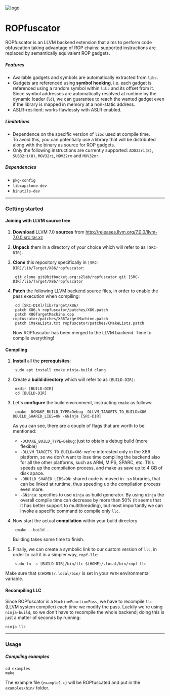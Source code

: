 ![logo](https://i.imgur.com/dSAJ2VG.png)
# ROPfuscator
ROPfuscator is an LLVM backend extension that aims to perform code obfuscation taking advantage of ROP chains: supported instructions are replaced by semantically equivalent ROP gadgets.

##### Features
- Available gadgets and symbols are automatically extracted from `libc`.
- Gadgets are referenced using **symbol hooking**, i.e. each gadget is referenced using a random symbol within `libc` and its offset from it. Since symbol addresses are automatically resolved at runtime by the dynamic loader (`ld`), we can guarantee to reach the wanted gadget even if the library is mapped in memory at a non-static address.
- ASLR-resilient: works flawlessly with ASLR enabled.

##### Limitations
- Dependence on the specific version of `libc` used at compile time.  
    To avoid this, you can potentially use a library that will be distributed along with the binary as source for ROP gadgets.
- Only the following instructions are currently supported: `ADD32ri(8)`, `SUB32ri(8)`, `MOV32ri`, `MOV32rm` and `MOV32mr`.

##### Dependencies
- `pkg-config`
- `libcapstone-dev`
- `binutils-dev`

-------

### Getting started
#### Joining with LLVM source tree
1. **Download** LLVM 7.0 **sources** from http://releases.llvm.org/7.0.0/llvm-7.0.0.src.tar.xz
2. **Unpack** them in a directory of your choice which will refer to as `[SRC-DIR]`. 
3. **Clone** this repository specifically in `[SRC-DIR]/lib/Target/X86/ropfuscator`:

        git clone git@bitbucket.org:s2lab/ropfuscator.git [SRC-DIR]/lib/Target/X86/ropfuscator


4. **Patch** the following LLVM backend source files, in order to enable the pass execution when compiling:

        cd [SRC-DIR]/lib/Target/X86/
        patch X86.h ropfuscator/patches/X86.patch
        patch X86TargetMachine.cpp ropfuscator/patches/X86TargetMachine.patch
        patch CMakeLists.txt ropfuscator/patches/CMakeLists.patch


    Now ROPfuscator has been merged to the LLVM backend. Time to compile everything!

#### Compiling

1. **Install** all the **prerequisites**:

        sudo apt install cmake ninja-build clang

3. Create a **build directory** which will refer to as `[BUILD-DIR]`:

        mkdir [BUILD-DIR]
        cd [BUILD-DIR]

4. Let's **configure** the build environment, instructing `cmake` as follows:

        cmake -DCMAKE_BUILD_TYPE=Debug -DLLVM_TARGETS_TO_BUILD=X86 -DBUILD_SHARED_LIBS=ON -GNinja [SRC-DIR] 

    As you can see, there are a couple of flags that are worth to be mentioned:

    - `-DCMAKE_BUILD_TYPE=Debug`: just to obtain a debug build (more flexible)
    - `-DLLVM_TARGETS_TO_BUILD=X86`: we're interested only in the X86 platform, so we don't want to lose time compiling the backend also for all the other platforms, such as ARM, MIPS, SPARC, etc. This speeds up the compilation process, and make us save up to 4 GB of disk space.
    - `-DBUILD_SHARED_LIBS=ON`: shared code is moved in `.so` libraries, that can be linked at runtime, thus speeding up the compilation process even more.
    - `-GNinja`: specifies to use `ninja` as build generator. By using `ninja` the overall compile time can decrease by more than 50% (it seems that it has better support to multithreading), but most importantly we can invoke a specific command to compile only `llc`.
    
5. Now start the actual **compilation** within your build directory

        cmake --build .

    Building takes some time to finish. 

6. Finally, we can create a symbolic link to our custom version of `llc`, in order to call it in a simpler way, `ropf-llc`:

        sudo ln -s [BUILD-DIR]/bin/llc $(HOME)/.local/bin/ropf-llc

Make sure that `$(HOME)/.local/bin/` is set in your `PATH` environmental variable.

#### Recompiling LLC 
Since ROPfuscator is a `MachineFunctionPass`, we have to recompile `llc` (LLVM system compiler) each time we modify the pass. 
Luckily we're using `ninja-build`, so we don't have to recompile the whole backend; doing this is just a matter of seconds by running:

    ninja llc

----------

### Usage
##### Compiling examples

    cd examples
    make

The example file (`example1.c`) will be ROPfuscated and put in the `examples/bin/` folder.


